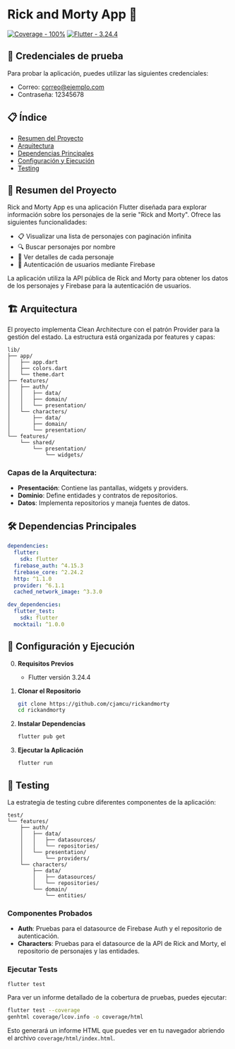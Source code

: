 # Rick and Morty App 📱
[![Coverage - 100%](https://img.shields.io/badge/Coverage-1000%25-2ea44f)](https://) [![Flutter - 3.24.4](https://img.shields.io/badge/Flutter-3.24.4-2596be)](https://)

## 🔑 Credenciales de prueba
Para probar la aplicación, puedes utilizar las siguientes credenciales:
- Correo: correo@ejemplo.com
- Contraseña: 12345678

## 📋 Índice

- [Resumen del Proyecto](#-resumen-del-proyecto)
- [Arquitectura](#️-arquitectura)
- [Dependencias Principales](#️-dependencias-principales)
- [Configuración y Ejecución](#-configuración-y-ejecución)
- [Testing](#-testing)

## 📝 Resumen del Proyecto

Rick and Morty App es una aplicación Flutter diseñada para explorar información sobre los personajes de la serie "Rick and Morty". Ofrece las siguientes funcionalidades:

- 📋 Visualizar una lista de personajes con paginación infinita
- 🔍 Buscar personajes por nombre
- 👤 Ver detalles de cada personaje
- 🔐 Autenticación de usuarios mediante Firebase

La aplicación utiliza la API pública de Rick and Morty para obtener los datos de los personajes y Firebase para la autenticación de usuarios.

## 🏗️ Arquitectura

El proyecto implementa Clean Architecture con el patrón Provider para la gestión del estado. La estructura está organizada por features y capas:

```
lib/
├── app/
│   ├── app.dart
│   ├── colors.dart
│   └── theme.dart
├── features/
│   ├── auth/
│   │   ├── data/
│   │   ├── domain/
│   │   └── presentation/
│   └── characters/
│       ├── data/
│       ├── domain/
│       └── presentation/
└── features/
    └── shared/
        └── presentation/
            └── widgets/
```

### Capas de la Arquitectura:

- **Presentación**: Contiene las pantallas, widgets y providers.
- **Dominio**: Define entidades y contratos de repositorios.
- **Datos**: Implementa repositorios y maneja fuentes de datos.

## 🛠️ Dependencias Principales

```yaml
dependencies:
  flutter:
    sdk: flutter
  firebase_auth: ^4.15.3
  firebase_core: ^2.24.2
  http: ^1.1.0
  provider: ^6.1.1
  cached_network_image: ^3.3.0

dev_dependencies:
  flutter_test:
    sdk: flutter
  mocktail: ^1.0.0
```

## 🚀 Configuración y Ejecución

0. **Requisitos Previos**
   - Flutter versión 3.24.4

1. **Clonar el Repositorio**
   ```bash
   git clone https://github.com/cjamcu/rickandmorty
   cd rickandmorty
   ```

2. **Instalar Dependencias**
   ```bash
   flutter pub get
   ```

3. **Ejecutar la Aplicación**
   ```bash
   flutter run
   ```

## 🧪 Testing

La estrategia de testing cubre diferentes componentes de la aplicación:

```
test/
└── features/
    ├── auth/
    │   ├── data/
    │   │   ├── datasources/
    │   │   └── repositories/
    │   └── presentation/
    │       └── providers/
    └── characters/
        ├── data/
        │   ├── datasources/
        │   └── repositories/
        └── domain/
            └── entities/
```

### Componentes Probados

- **Auth**: Pruebas para el datasource de Firebase Auth y el repositorio de autenticación.
- **Characters**: Pruebas para el datasource de la API de Rick and Morty, el repositorio de personajes y las entidades.

### Ejecutar Tests

```bash
flutter test
```

Para ver un informe detallado de la cobertura de pruebas, puedes ejecutar:

```bash
flutter test --coverage
genhtml coverage/lcov.info -o coverage/html
```

Esto generará un informe HTML que puedes ver en tu navegador abriendo el archivo `coverage/html/index.html`.
